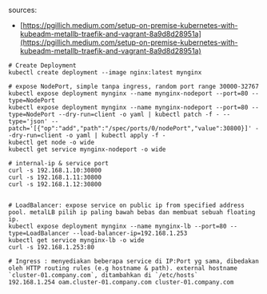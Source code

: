 sources:
- [https://pgillich.medium.com/setup-on-premise-kubernetes-with-kubeadm-metallb-traefik-and-vagrant-8a9d8d28951a](https://pgillich.medium.com/setup-on-premise-kubernetes-with-kubeadm-metallb-traefik-and-vagrant-8a9d8d28951a)

```
# Create Deployment
kubectl create deployment --image nginx:latest mynginx

# expose NodePort, simple tanpa ingress, random port range 30000-32767
kubectl expose deployment mynginx --name mynginx-nodeport --port=80 --type=NodePort
kubectl expose deployment mynginx --name mynginx-nodeport --port=80 --type=NodePort --dry-run=client -o yaml | kubectl patch -f - --type='json' --patch='[{"op":"add","path":"/spec/ports/0/nodePort","value":30800}]' --dry-run=client -o yaml | kubectl apply -f -
kubectl get node -o wide
kubectl get service mynginx-nodeport -o wide

# internal-ip & service port
curl -s 192.168.1.10:30800
curl -s 192.168.1.11:30800
curl -s 192.168.1.12:30800


# LoadBalancer: expose service on public ip from specified address pool. metalLB pilih ip paling bawah bebas dan membuat sebuah floating ip.
kubectl expose deployment mynginx --name mynginx-lb --port=80 --type=LoadBalancer --load-balancer-ip=192.168.1.253
kubectl get service mynginx-lb -o wide
curl -s 192.168.1.253:80

# Ingress : menyediakan beberapa service di IP:Port yg sama, dibedakan oleh HTTP routing rules (e.g hostname & path). external hostname `cluster-01.company.com`, ditambahkan di `/etc/hosts`
192.168.1.254 oam.cluster-01.company.com cluster-01.company.com



```
